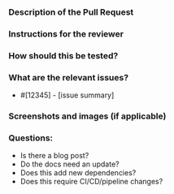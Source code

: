 ### Description of the Pull Request

<!-- Explain to the reviewer what the pull request does. -->
<!-- What benefits will be achieved by the code change? -->
<!-- What are the possible side-effects or negative impacts of the code change? -->
<!-- Remember: the reviewer may not be familiar with the issue(s)/change(s). -->
<!-- Please ensure the concepts are clearly expressed. -->

### Instructions for the reviewer

<!-- How must the reviewer know to understand/replicate the issue/experience. -->

### How should this be tested?

<!-- How must the reviewer test the changes. -->

### What are the relevant issues?

* #[12345] - [issue summary]

### Screenshots and images (if applicable)

<!-- Drop relevant images here -->

### Questions:

- Is there a blog post?
- Do the docs need an update?
- Does this add new dependencies?
- Does this require CI/CD/pipeline changes?
